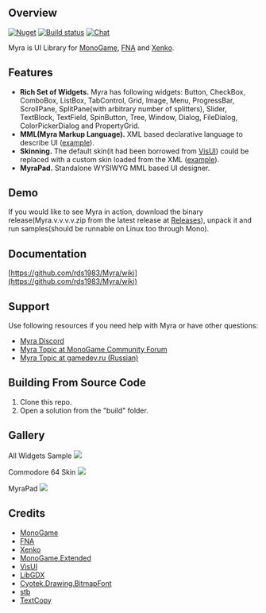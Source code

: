 ## Overview
[![Nuget](https://img.shields.io/nuget/dt/Myra)](https://www.nuget.org/packages/Myra/) [![Build status](https://ci.appveyor.com/api/projects/status/ec4fpr4v0gn9moi7?svg=true)](https://ci.appveyor.com/project/RomanShapiro/myra) [![Chat](https://img.shields.io/discord/628186029488340992.svg)](https://discord.gg/ZeHxhCY)

Myra is UI Library for [MonoGame](http://www.monogame.net/), [FNA](https://github.com/FNA-XNA/FNA) and [Xenko](https://github.com/xenko3d/xenko).  

## Features
* **Rich Set of Widgets.** Myra has following widgets: Button, CheckBox, ComboBox, ListBox, TabControl, Grid, Image, Menu, ProgressBar, ScrollPane, SplitPane(with arbitrary number of splitters), Slider, TextBlock, TextField, SpinButton, Tree, Window, Dialog, FileDialog, ColorPickerDialog and PropertyGrid.
* **MML(Myra Markup Language).** XML based declarative language to describe UI ([example](/samples/Myra.Samples.AllWidgets/allControls.xml)).
* **Skinning.**  The default skin(it had been borrowed from [VisUI](https://github.com/kotcrab/vis-ui)) could be replaced with a custom skin loaded from the XML ([example](/samples/Myra.Samples.CustomUIStylesheet/Resources/ui_stylesheet.xml)).
* **MyraPad.** Standalone WYSIWYG MML based UI designer.

## Demo
If you would like to see Myra in action, download the binary release(Myra.v.v.v.v.zip from the latest release at [Releases](https://github.com/rds1983/Myra/releases)), unpack it and run samples(should be runnable on Linux too through Mono).

## Documentation
[https://github.com/rds1983/Myra/wiki](https://github.com/rds1983/Myra/wiki)

## Support
Use following resources if you need help with Myra or have other questions:
* [Myra Discord](https://discord.gg/ZeHxhCY)
* [Myra Topic at MonoGame Community Forum](http://community.monogame.net/t/myra-ui-library-for-the-monogame)
* [Myra Topic at gamedev.ru (Russian)](https://gamedev.ru/code/forum/?id=241617)

## Building From Source Code
1. Clone this repo.
2. Open a solution from the "build" folder.

## Gallery
All Widgets Sample
![](/images/AllWidgetsSample.png)

Commodore 64 Skin
![](/images/CustomStylesheetSample.png)

MyraPad
![](/images/MyraPad.png)

## Credits
* [MonoGame](http://www.monogame.net/)
* [FNA](https://github.com/FNA-XNA/FNA)
* [Xenko](https://github.com/xenko3d/xenko)
* [MonoGame.Extended](https://github.com/craftworkgames/MonoGame.Extended)
* [VisUI](https://github.com/kotcrab/vis-editor/wiki/VisUI)
* [LibGDX](http://libgdx.badlogicgames.com/)
* [Cyotek.Drawing.BitmapFont](https://github.com/cyotek/Cyotek.Drawing.BitmapFont)
* [stb](https://github.com/nothings/stb)
* [TextCopy](https://github.com/SimonCropp/TextCopy)
